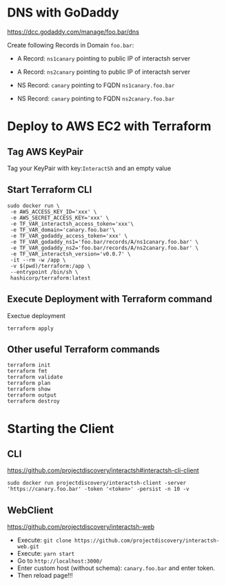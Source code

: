 # DNS with GoDaddy
https://dcc.godaddy.com/manage/foo.bar/dns

Create following Records in Domain `foo.bar`:
* A Record: `ns1canary` pointing to public IP of interactsh server
* A Record: `ns2canary` pointing to public IP of interactsh server

* NS Record: `canary` pointing to FQDN `ns1canary.foo.bar`
* NS Record: `canary` pointing to FQDN `ns2canary.foo.bar`


# Deploy to AWS EC2 with Terraform

## Tag AWS KeyPair
Tag your KeyPair with key:`InteractSh` and an empty value

## Start Terraform CLI
```
sudo docker run \
 -e AWS_ACCESS_KEY_ID='xxx' \
 -e AWS_SECRET_ACCESS_KEY='xxx' \
 -e TF_VAR_interactsh_access_token='xxx'\
 -e TF_VAR_domain='canary.foo.bar'\
 -e TF_VAR_godaddy_access_token='xxx' \
 -e TF_VAR_godaddy_ns1='foo.bar/records/A/ns1canary.foo.bar' \
 -e TF_VAR_godaddy_ns2='foo.bar/records/A/ns2canary.foo.bar' \
 -e TF_VAR_interactsh_version='v0.0.7' \
 -it --rm -w /app \
 -v $(pwd)/terraform:/app \
 --entrypoint /bin/sh \
 hashicorp/terraform:latest
```

## Execute Deployment with Terraform command
Exectue deployment
```
terraform apply
```

## Other useful Terraform commands
```
terraform init
terraform fmt
terraform validate
terraform plan
terraform show
terraform output
terraform destroy
```

# Starting the Client
## CLI
https://github.com/projectdiscovery/interactsh#interactsh-cli-client
```
sudo docker run projectdiscovery/interactsh-client -server 'https://canary.foo.bar' -token '<token>' -persist -n 10 -v
```

## WebClient
https://github.com/projectdiscovery/interactsh-web


* Execute: `git clone https://github.com/projectdiscovery/interactsh-web.git`
* Execute: `yarn start`
* Go to `http://localhost:3000/`
* Enter custom host (without schema): `canary.foo.bar` and enter token.
* Then reload page!!!